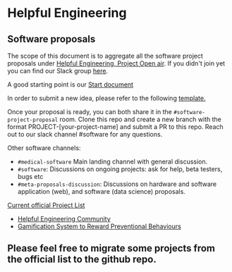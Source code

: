 # Helpful Engineering

## Software proposals

The scope of this document is to aggregate all the software project proposals under [Helpful Engineering, Project Open air](https://www.projectopenair.org/). If you didn't join yet you can find our Slack group [here](https://join.slack.com/t/helpfulengineering/shared_invite/zt-csc50xh2-fUHR8BDGIqPDVyadU73roA).

A good starting point is our [Start document](https://docs.google.com/document/d/1cM87eJdXhP_8e9gJJZ_SnZXdo_huWsBmMzcqYWbhEOg/edit#)

In order to submit a new idea, please refer to the following [template.](https://docs.google.com/document/d/17r9KWWvIOUGAc0LWlvV6XlP1gR7LOLXnFTYUYTZZLlc/edit#heading=h.7ckm96og92vf)

Once your proposal is ready, you can both share it in the `#software-project-proposal` room. Clone this repo and create a new branch with the format PROJECT-[your-project-name] and submit a PR to this repo.  Reach out to our slack channel #software for any questions.

Other software channels:
* `#medical-software` Main landing channel with general discussion.
* `#software`: Discussions on ongoing projects: ask for help, beta testers, bugs etc
* `#meta-proposals-discussion`: Discussions on hardware and software application (web), and software (data science) proposals.  

[Current official Project List](https://docs.google.com/document/d/1BwKbX884kILyBl_gzp-rfDVQ--BRB_7ZOE-T37N7Uxs/edit#heading=h.j1ba0wxfh484)

* [Helpful Engineering Community](https://docs.google.com/document/d/1qYduD0ZmTZG1Ox5on_MBXrQabxdpd_ueiPN9SDq6ik4/edit?usp=sharing)
* [Gamification System to Reward Preventional Behaviours](https://docs.google.com/document/d/17r9KWWvIOUGAc0LWlvV6XlP1gR7LOLXnFTYUYTZZLlc/edit#heading=h.7ckm96og92vf)


## Please feel free to migrate some projects from the official list to the github repo.

